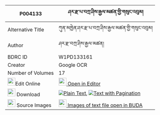 |P004133|ཤར་རྫ་པ་བཀྲ་ཤིས་རྒྱལ་མཚན་གྱི་གསུང་འབུམ། 
| --- | --- 
|Alternative Title |ཀུན་མཁྱེན་ཤར་རྫ་པ་བཀྲ་ཤིས་རྒྱལ་མཚན་གྱི་གསུང་འབུམ།
|Author| ཤར་རྫ་བཀྲ་ཤིས་རྒྱལ་མཚན།
|BDRC ID | W1PD133161
|Creator | Google OCR
|Number of Volumes| 17
|<img width="25" src="https://img.icons8.com/color/25/000000/edit-property.png">Edit Online| [<img width="25" src="https://avatars.githubusercontent.com/u/45091458?s=200&v=4"> Open in Editor](http://editor.openpecha.org/P004133)
|<img width="25" src="https://img.icons8.com/fluent/48/000000/download-2.png"/>  Download | [![](https://img.icons8.com/color/20/000000/txt.png)Plain Text](https://github.com/Openpecha/P004133/releases/download/v1/shar_dzapa_tashi_gyaltsen_gyi__plain_P004133.zip), [![](https://img.icons8.com/color/20/000000/txt.png)Text with Pagination](https://github.com/Openpecha/P004133/releases/download/v1/shar_dzapa_tashi_gyaltsen_gyi__pages_P004133.zip)
|<img width="25" src="https://img.icons8.com/plasticine/100/000000/pictures-folder.png"/>  Source Images | [<img width="25" src="https://library.bdrc.io/icons/BUDA-small.svg"> Images of text file open in BUDA](https://library.bdrc.io/show/bdr:W1PD133161)